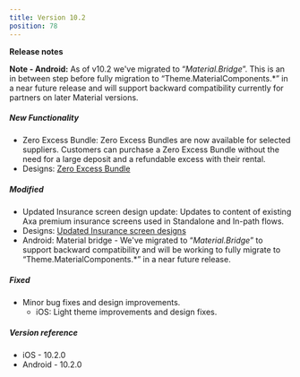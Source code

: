 ```yaml
---
title: Version 10.2
position: 78
---
```


**Release notes**

**Note - Android:** As of v10.2 we've migrated to “_Material.Bridge_”. This is an in between step before fully migration to “Theme.MaterialComponents.*” in a near future release and will support backward compatibility currently for partners on later Material versions.

##### New Functionality
* Zero Excess Bundle: Zero Excess Bundles are now available for selected suppliers. Customers can purchase a Zero Excess Bundle without the need for a large deposit and a refundable excess with their rental.
* Designs: <a href="https://cartrawler.invisionapp.com/share/C6V19MYFBPY#/screens/395426170" target="_blank">Zero Excess Bundle</a>

##### Modified
* Updated Insurance screen design update: Updates to content of existing Axa premium insurance screens used in Standalone and In-path flows.
* Designs: <a href="https://app.abstract.com/share/831253ad-8ef2-4e50-8df5-969105b1df3f" target="_blank">Updated Insurance screen designs</a>
* Android: Material bridge -  We've migrated to “_Material.Bridge_” to support backward compatibility and will be working to fully migrate to “Theme.MaterialComponents.*” in a near future release.
 
##### Fixed
* Minor bug fixes and design improvements.
   * iOS: Light theme improvements and design fixes.

##### Version reference 
* iOS - 10.2.0
* Android - 10.2.0
